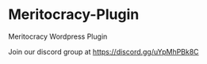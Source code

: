 # Meritocracy-Plugin
Meritocracy Wordpress Plugin

Join our discord group at https://discord.gg/uYpMhPBk8C
